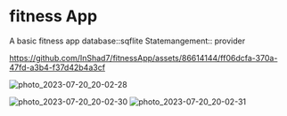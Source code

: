 # fitness App

A basic fitness app 
database::sqflite
Statemangement:: provider






https://github.com/InShad7/fitnessApp/assets/86614144/ff06dcfa-370a-47fd-a3b4-f37d42b4a3cf


![photo_2023-07-20_20-02-28](https://github.com/InShad7/fitnessApp/assets/86614144/856af282-5e14-4439-a5a5-5e3336ad4d27)


![photo_2023-07-20_20-02-30](https://github.com/InShad7/fitnessApp/assets/86614144/4537676c-dd18-4e21-8044-d14883975838)
![photo_2023-07-20_20-02-31](https://github.com/InShad7/fitnessApp/assets/86614144/08a82a51-b3bf-4b3c-87fe-d31a102abf0a)
